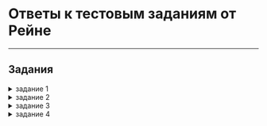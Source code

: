 # Ответы к тестовым заданиям от Рейне

---

## Задания

<details>
 <summary>задание 1 </summary>
  Функция сортировки в определена в ./task1.rb. Файл для проверки log.txt.
</details>

<details>
 <summary>задание 2 </summary>
  Функция для проверки определена в ./task2.rb
</details>

<details>
 <summary>задание 3 </summary>
  Решение. 
  Получить набор GPS-данных с временными метками, содержащими координаты (широта, долгота) и время. Удалить точки, которые находятся на большом расстоянии от предыдущей точки. Для каждой точки вычислить новые координаты как среднее координат текущей точки и нескольких предыдущих.
</details>

<details>
 <summary>задание 4 </summary>
  Решение. 
  Представим склад в виде двумерной матрицы, где каждая ячейка обозначает расположение ячейки в соответствующем стеллаже. Начинаем с позиции стола (0, 0). На каждом шаге выбирать ближайшую ячейку и перемещаемя к ней. После выбора удалить её из списка оставшихся. Для расчета расстояния использовать сумму разности координат. Когда список ячеек пуст алгоритм завершается. Алгоритм дает точный результат и его можно использовать для небольших складов.
</details>

